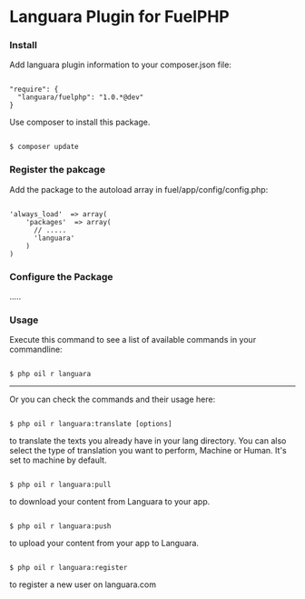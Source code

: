 Languara Plugin for FuelPHP
========================

<h3>Install</h3>

Add languara plugin information to your composer.json file:

<pre><code>
"require": {
  "languara/fuelphp": "1.0.*@dev"
}
</code></pre>

Use composer to install this package.

<pre><code>
$ composer update
</code></pre>

<h3>Register the pakcage</h3>

Add the package to the autoload array in fuel/app/config/config.php:

<pre><code>
'always_load'  => array(
    'packages'  => array(
      // .....
      'languara'
    )
)
</pre></code>

<h3>Configure the Package</h3>

.....

<h3>Usage</h3>

Execute this command to see a list of available commands in your commandline:

<pre><code>
$ php oil r languara
</code></pre>

--------------------

Or you can check the commands and their usage here:

<pre><code>
$ php oil r languara:translate [options]
</code></pre>

to translate the texts you already have in your lang directory. You can also select the type of translation you want to perform, Machine or Human. It's set to machine by default.

<pre><code>
$ php oil r languara:pull
</code></pre>

to download your content from Languara to your app.

<pre><code>
$ php oil r languara:push
</code></pre>

to upload your content from your app to Languara.


<pre><code>
$ php oil r languara:register
</code></pre>

to register a new user on languara.com
